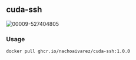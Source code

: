 ## cuda-ssh
![00009-527404805](https://github.com/nachoaIvarez/cuda-ssh/assets/7253814/e293ccae-6994-41a8-b153-efea5fdaba79)


### Usage
`docker pull ghcr.io/nachoaivarez/cuda-ssh:1.0.0`
